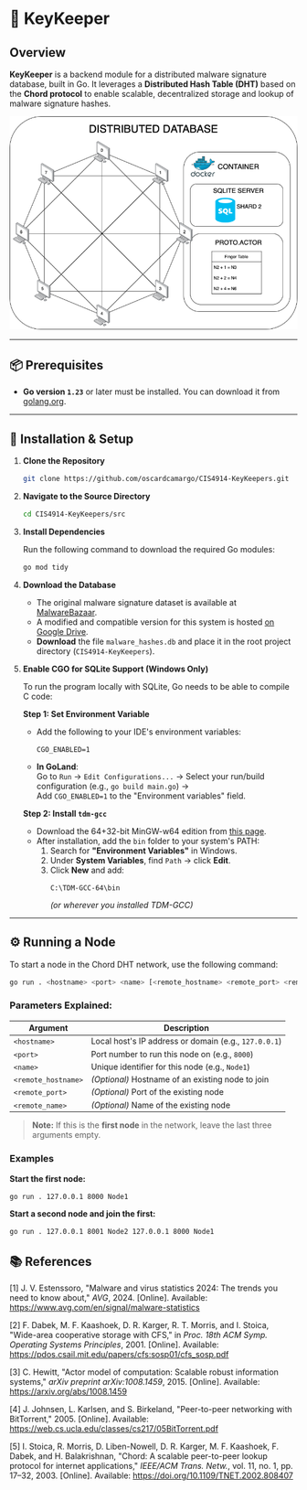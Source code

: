 # 🔐 KeyKeeper

## Overview

**KeyKeeper** is a backend module for a distributed malware signature database, built in Go. It leverages a **Distributed Hash Table (DHT)** based on the **Chord protocol** to enable scalable, decentralized storage and lookup of malware signature hashes.

![System Architecture](./KeyKeeperArchitecture.png)

---

## 📦 Prerequisites

- **Go version `1.23`** or later must be installed. You can download it from [golang.org](https://golang.org/dl/).

---

## 🚀 Installation & Setup

1. **Clone the Repository**

   ```bash
   git clone https://github.com/oscardcamargo/CIS4914-KeyKeepers.git
   ```

2. **Navigate to the Source Directory**

   ```bash
   cd CIS4914-KeyKeepers/src
   ```

3. **Install Dependencies**

   Run the following command to download the required Go modules:

   ```bash
   go mod tidy
   ```

4. **Download the Database**

    - The original malware signature dataset is available at [MalwareBazaar](https://bazaar.abuse.ch).
    - A modified and compatible version for this system is hosted [on Google Drive](https://drive.google.com/drive/folders/18VmFDWQL1ayjJoP8AZCehXTQowhdQHd4).
    - **Download** the file `malware_hashes.db` and place it in the root project directory (`CIS4914-KeyKeepers`).

5. **Enable CGO for SQLite Support (Windows Only)**

   To run the program locally with SQLite, Go needs to be able to compile C code:

   **Step 1: Set Environment Variable**

    - Add the following to your IDE's environment variables:
      ```
      CGO_ENABLED=1
      ```
    - **In GoLand**:  
      Go to `Run` → `Edit Configurations...` → Select your run/build configuration (e.g., `go build main.go`) →  
      Add `CGO_ENABLED=1` to the "Environment variables" field.

   **Step 2: Install `tdm-gcc`**

    - Download the 64+32-bit MinGW-w64 edition from [this page](https://jmeubank.github.io/tdm-gcc/articles/2021-05/10.3.0-release).
    - After installation, add the `bin` folder to your system's PATH:
        1. Search for **"Environment Variables"** in Windows.
        2. Under **System Variables**, find `Path` → click **Edit**.
        3. Click **New** and add:
           ```
           C:\TDM-GCC-64\bin
           ```
           *(or wherever you installed TDM-GCC)*

---

## ⚙️ Running a Node

To start a node in the Chord DHT network, use the following command:

```bash
go run . <hostname> <port> <name> [<remote_hostname> <remote_port> <remote_name>]
```

### Parameters Explained:

| Argument            | Description |
|---------------------|-------------|
| `<hostname>`        | Local host's IP address or domain (e.g., `127.0.0.1`) |
| `<port>`            | Port number to run this node on (e.g., `8000`) |
| `<name>`            | Unique identifier for this node (e.g., `Node1`) |
| `<remote_hostname>` | *(Optional)* Hostname of an existing node to join |
| `<remote_port>`     | *(Optional)* Port of the existing node |
| `<remote_name>`     | *(Optional)* Name of the existing node |

> **Note:** If this is the **first node** in the network, leave the last three arguments empty.

### Examples

**Start the first node:**

```bash
go run . 127.0.0.1 8000 Node1
```

**Start a second node and join the first:**

```bash
go run . 127.0.0.1 8001 Node2 127.0.0.1 8000 Node1
```

## 📚 References

[1] J. V. Estenssoro, "Malware and virus statistics 2024: The trends you need to know about," *AVG*, 2024. [Online]. Available: https://www.avg.com/en/signal/malware-statistics

[2] F. Dabek, M. F. Kaashoek, D. R. Karger, R. T. Morris, and I. Stoica, "Wide-area cooperative storage with CFS," in *Proc. 18th ACM Symp. Operating Systems Principles*, 2001. [Online]. Available: https://pdos.csail.mit.edu/papers/cfs:sosp01/cfs_sosp.pdf

[3] C. Hewitt, "Actor model of computation: Scalable robust information systems," *arXiv preprint arXiv:1008.1459*, 2015. [Online]. Available: https://arxiv.org/abs/1008.1459

[4] J. Johnsen, L. Karlsen, and S. Birkeland, "Peer-to-peer networking with BitTorrent," 2005. [Online]. Available: https://web.cs.ucla.edu/classes/cs217/05BitTorrent.pdf

[5] I. Stoica, R. Morris, D. Liben-Nowell, D. R. Karger, M. F. Kaashoek, F. Dabek, and H. Balakrishnan, "Chord: A scalable peer-to-peer lookup protocol for internet applications," *IEEE/ACM Trans. Netw.*, vol. 11, no. 1, pp. 17–32, 2003. [Online]. Available: https://doi.org/10.1109/TNET.2002.808407
